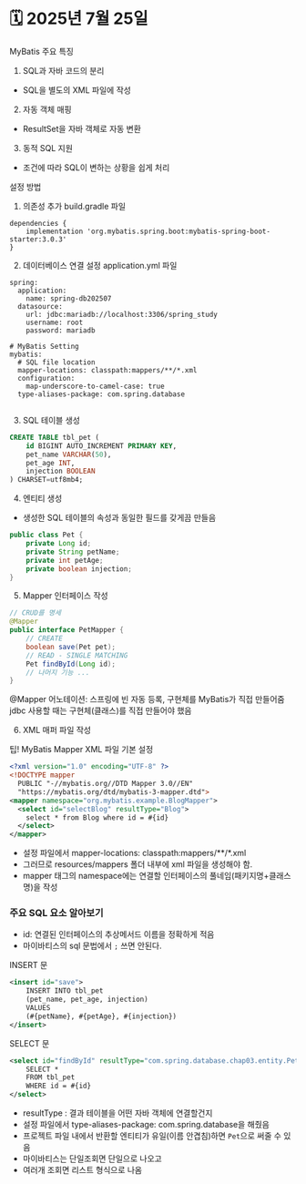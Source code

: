 # 🗓️ 2025년 7월 25일


MyBatis
주요 특징
1. SQL과 자바 코드의 분리
- SQL을 별도의 XML 파일에 작성
2. 자동 객체 매핑
- ResultSet을 자바 객체로 자동 변환
3. 동적 SQL 지원
- 조건에 따라 SQL이 변하는 상황을 쉽게 처리

설정 방법
1. 의존성 추가
build.gradle 파일
```text
dependencies {
    implementation 'org.mybatis.spring.boot:mybatis-spring-boot-starter:3.0.3'
}
```
2. 데이터베이스 연결 설정
application.yml 파일
```text
spring:
  application:
    name: spring-db202507
  datasource:
    url: jdbc:mariadb://localhost:3306/spring_study
    username: root
    password: mariadb

# MyBatis Setting
mybatis:
  # SQL file location
  mapper-locations: classpath:mappers/**/*.xml
  configuration:
    map-underscore-to-camel-case: true
  type-aliases-package: com.spring.database
  
```

3. SQL 테이블 생성
```sql
CREATE TABLE tbl_pet (
    id BIGINT AUTO_INCREMENT PRIMARY KEY,
    pet_name VARCHAR(50),
    pet_age INT,
    injection BOOLEAN
) CHARSET=utf8mb4;
```

4. 엔티티 생성
- 생성한 SQL 테이블의 속성과 동일한 필드를 갖게끔 만들음
```java
public class Pet {
    private Long id;
    private String petName;
    private int petAge;
    private boolean injection;
}
```


5. Mapper 인터페이스 작성
```java
// CRUD를 명세
@Mapper
public interface PetMapper {
    // CREATE
    boolean save(Pet pet);
    // READ - SINGLE MATCHING
    Pet findById(Long id);
    // 나머지 기능 ...
}
```
@Mapper 어노테이션: 스프링에 빈 자동 등록, 구현체를 MyBatis가 직접 만들어줌
jdbc 사용할 때는 구현체(클래스)를 직접 만들어야 했음

6. XML 매퍼 파일 작성

팁! MyBatis Mapper XML 파일 기본 설정
```xml
<?xml version="1.0" encoding="UTF-8" ?>
<!DOCTYPE mapper
  PUBLIC "-//mybatis.org//DTD Mapper 3.0//EN"
  "https://mybatis.org/dtd/mybatis-3-mapper.dtd">
<mapper namespace="org.mybatis.example.BlogMapper">
  <select id="selectBlog" resultType="Blog">
    select * from Blog where id = #{id}
  </select>
</mapper>
```
- 설정 파일에서 mapper-locations: classpath:mappers/**/*.xml
- 그러므로 resources/mappers 폴더 내부에 xml 파일을 생성해야 함.
- mapper 태그의 namespace에는 연결할 인터페이스의 풀네임(패키지명+클래스명)을 작성



### 주요 SQL 요소 알아보기
- id: 연결된 인터페이스의 추상메서드 이름을 정확하게 적음
- 마이바티스의 sql 문법에서 `;` 쓰면 안된다.

INSERT 문
```xml
<insert id="save">
    INSERT INTO tbl_pet
    (pet_name, pet_age, injection)
    VALUES
    (#{petName}, #{petAge}, #{injection})
</insert>
```


SELECT 문
```xml
<select id="findById" resultType="com.spring.database.chap03.entity.Pet">
    SELECT *
    FROM tbl_pet
    WHERE id = #{id}
</select>
```
- resultType : 결과 테이블을 어떤 자바 객체에 연결할건지
- 설정 파일에서 type-aliases-package: com.spring.database을 해줬음
- 프로젝트 파일 내에서 반환할 엔티티가 유일(이름 안겹침)하면 `Pet`으로 써줄 수 있음
- 마이바티스는 단일조회면 단일으로 나오고
- 여러개 조회면 리스트 형식으로 나옴










